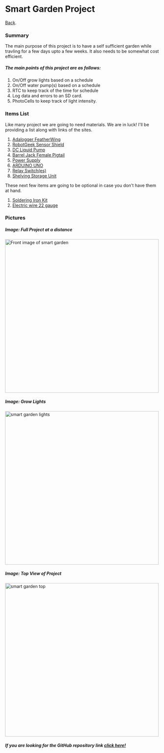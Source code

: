 # Smart Garden Project
[Back](http://carlossantosdev.me/pages/index).
### Summary

The main purpose of this project is to have a self sufficient garden while travling for a few days upto a few weeks. It also needs to be somewhat cost efficient.

##### The main points of this project are as follows:

1. On/Off grow lights based on a schedule
2. On/Off water pump(s) based on a schedule
3. RTC to keep track of the time for schedule
4. Log data and errors to an SD card.
5. PhotoCells to keep track of light intensity.


### Items List

Like many project we are going to need materials. We are in luck!
I'll be providing a list along with links of the sites.

1. [Adalogger FeatherWing](https://www.adafruit.com/product/2922)
2. [RobotGeek Sensor Shield](https://www.robotgeek.com/robotgeek-sensor-shield)
3. [DC Liquid Pump](https://www.robotgeek.com/large-liquid-pump)
4. [Barrel Jack Female Pigtail](https://www.robotgeek.com/store/p/6612-Barrel-Jack-Female-Pigtail-Lead-2-1-5-5mm.aspx)
5. [Power Supply](https://www.robotgeek.com/p/power-supply-12vdc-5a.aspx)
6. [ARDUINO UNO](https://store.arduino.cc/usa/arduino-uno-rev3)
7. [Relay Switch(es)](https://www.amazon.com/dp/B06XHJ2PBJ/?coliid=I3RDTUQO5M74UB&colid=FP9L4KYYU2YC&psc=1&ref_=lv_ov_lig_dp_it)
8. [Shelving Storage Unit](https://www.amazon.com/dp/B01LWP8AL2/?coliid=I1757JK5ZZFCIM&colid=FP9L4KYYU2YC&psc=1&ref_=lv_ov_lig_dp_it)

These next few items are going to be optional in case you don't have them at hand.

1. [Soldering Iron Kit](https://www.amazon.com/dp/B01MR65RJD/?coliid=I15JW967TNOG03&colid=FP9L4KYYU2YC&psc=0&ref_=lv_ov_lig_dp_it)
2. [Electric wire 22 gauge](https://www.amazon.com/dp/B01LH1FR6M/?coliid=I1L6P5OPUK0WC3&colid=FP9L4KYYU2YC&psc=1&ref_=lv_ov_lig_dp_it)

### Pictures

#####  Image: Full Project at a distance
<p><img src="http://carlossantosdev.me/images/smart_garden_front.jpg" alt="Front image of smart garden" width="500" height="500"></p>

#####  Image: Grow Lights
<p><img src="http://carlossantosdev.me/images/smart_garden_lights.jpg=" alt="smart garden lights" width="500" height="500"></p>

#####  Image: Top View of Project
<p><img src="http://carlossantosdev.me/images/smart_garden_top.jpg" alt="smart garden top" width="500" height="500"></p>



##### If you are looking for the GitHub repository link [click here!](https://github.com/carlkid1499/carlkid1499.github.io)



